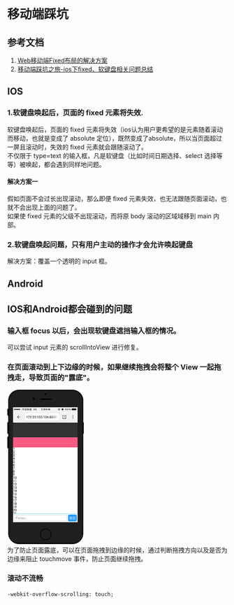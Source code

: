 # 移动端踩坑

## 参考文档
1. [Web移动端Fixed布局的解决方案](http://efe.baidu.com/blog/mobile-fixed-layout/)
2. [移动端踩坑之旅-ios下fixed、软键盘相关问题总结](https://blog.csdn.net/gg464556/article/details/77949185)

## IOS
### 1.软键盘唤起后，页面的 fixed 元素将失效.
软键盘唤起后，页面的 fixed 元素将失效（ios认为用户更希望的是元素随着滚动而移动，也就是变成了 absolute 定位），既然变成了absolute，所以当页面超过一屏且滚动时，失效的 fixed 元素就会跟随滚动了。  
不仅限于 type=text 的输入框，凡是软键盘（比如时间日期选择、select 选择等等）被唤起，都会遇到同样地问题。
#### 解决方案一
假如页面不会过长出现滚动，那么即便 fixed 元素失效，也无法跟随页面滚动，也就不会出现上面的问题了。  
如果使 fixed 元素的父级不出现滚动，而将原 body 滚动的区域域移到 main 内部。

### 2.软键盘唤起问题，只有用户主动的操作才会允许唤起键盘
解决方案：覆盖一个透明的 input 框。

## Android

## IOS和Android都会碰到的问题
### 输入框 focus 以后，会出现软键盘遮挡输入框的情况。
可以尝试 input 元素的 scrollIntoView 进行修复。

### 在页面滚动到上下边缘的时候，如果继续拖拽会将整个 View 一起拖拽走，导致页面的"露底"。
![露底](../images/mobile/scroll_top.png)  
为了防止页面露底，可以在页面拖拽到边缘的时候，通过判断拖拽方向以及是否为边缘来阻止 touchmove 事件，防止页面继续拖拽。

### 滚动不流畅
```
-webkit-overflow-scrolling: touch;
```
